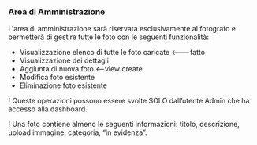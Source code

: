 ### Area di Amministrazione
L'area di amministrazione sarà riservata esclusivamente al fotografo e permetterà di gestire tutte le foto con le seguenti funzionalità:

- Visualizzazione elenco di tutte le foto caricate <---fatto
- Visualizzazione dei dettagli 
- Aggiunta di nuova foto <--view create 
- Modifica foto esistente
- Eliminazione foto esistente

! Queste operazioni possono essere svolte SOLO dall’utente Admin che ha accesso alla dashboard.


! Una foto contiene almeno le seguenti informazioni: titolo, descrizione, upload immagine, categoria, “in evidenza”.
